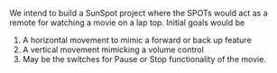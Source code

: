 We intend to build a SunSpot project where the SPOTs would act as a remote for watching a movie on a lap top.
Initial goals would be
1. A horizontal movement to mimic a forward or back up feature
2. A vertical movement mimicking a volume control
3. May be the switches for Pause or Stop functionality of the movie.